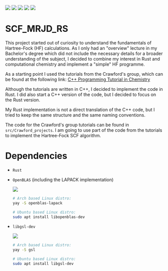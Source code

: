 [![](https://github.com/MartinRJDagleish/SCF_MRJD_RS/actions/workflows/build.yml/badge.svg)](https://github.com/MartinRJDagleish/SCF_MRJD_RS) 
[![](https://tokei.rs/b1/github/MartinRJDagleish/SCF_MRJD_RS)](https://github.com/MartinRJDagleish/SCF_MRJD_RS) 
[![](https://tokei.rs/b1/github/MartinRJDagleish/SCF_MRJD_RS?category=code)](https://github.com/MartinRJDagleish/SCF_MRJD_RS) 
[![](https://tokei.rs/b1/github/MartinRJDagleish/SCF_MRJD_RS?category=comments)](https://github.com/MartinRJDagleish/SCF_MRJD_RS) 
[![](https://tokei.rs/b1/github/MartinRJDagleish/SCF_MRJD_RS?category=files)](https://github.com/MartinRJDagleish/SCF_MRJD_RS) 

# SCF_MRJD_RS
This project started out of curiosity to understand the 
fundamentals of Hartree-Fock (HF) calculations. As I only had an "overview" lecture in my 
Bachelor's degree which did not include the necessary details for a broader understanding of the subject, I decided
to combine my interest in Rust and computational chemistry and implement a "simple" HF 
programme.

As a starting point I used the tutorials from the Crawford's group, which can be found
at the following link:
[C++ Programming Tutorial in Chemistry](https://github.com/CrawfordGroup/ProgrammingProjects/)

Although the tutorials are written in C++, I decided to implement the code in Rust. I did also start a C++ version of the code, but I decided to focus on the Rust version.

My Rust implementation is not a direct translation of the C++ code, but I tried to keep the same structure and the same naming conventions. 

The code for the Crawford's group tutorials can be found in `src/Crawford_projects`. I am going to use part of the code from the tutorials to implement the Hartree-Fock SCF algorithm.

# Dependencies
- `Rust`
-  `OpenBLAS` (including the LAPACK implementation)

    [![](https://img.shields.io/badge/Arch_Linux-1793D1?style=for-the-badge&logo=arch-linux&logoColor=white)](https://aur.archlinux.org/packages/openblas-lapack)
    ```bash
    # Arch based Linux distro:
    yay -S openblas-lapack

    # Ubuntu based Linux distro:
    sudo apt install libopenblas-dev
    ```
- `libgsl-dev` 

    [![](https://img.shields.io/badge/Arch_Linux-1793D1?style=for-the-badge&logo=arch-linux&logoColor=white)](https://archlinux.org/packages/extra/x86_64/gsl/)
    ```bash
    # Arch based Linux distro:
    yay -S gsl

    # Ubuntu based Linux distro:
    sudo apt install libgsl-dev
    ```
